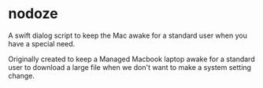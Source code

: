 # nodoze
A swift dialog script to keep the Mac awake for a standard user when you have a special need.

Originally created to keep a Managed Macbook laptop awake for a standard user to download a large file when we don't want to make a system setting change.
